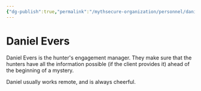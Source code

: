 ```yaml
---
{"dg-publish":true,"permalink":"/mythsecure-organization/personnel/daniel-evers/","created":"2024-05-28T11:54:44.000-04:00","updated":"2025-01-07T22:36:48.274-05:00"}
---
```



# Daniel Evers

Daniel Evers is the hunter's engagement manager. They make sure that the hunters have all the information possible (if the client provides it) ahead of the beginning of a mystery.

Daniel usually works remote, and is always cheerful.